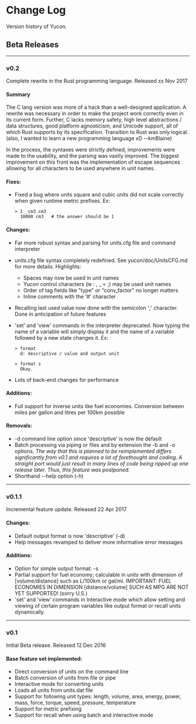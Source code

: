 # Change Log
Version history of Yucon.

## Beta Releases

---
### **v0.2**
Complete rewrite in the Rust programming language. Released xx Nov 2017

#### Summary
The C lang version was more of a hack than a well-designed application. A rewrite
was necessary in order to make the project work correctly even in its current form.
Further, C lacks memory safety, high level abstractions / data structures, good
platform agnosticism, and Unicode support, all of which Rust supports by its
specification. Transition to Rust was only logical. (also, I wanted to learn a
new programming language xD --kmBlaine)

In the process, the syntaxes were strictly defined, improvements were made to the
usability, and the parsing was vastly improved. The biggest improvement on this
front was the implementation of escape sequences allowing for all characters to
be used anywhere in unit names.

#### Fixes:
* Fixed a bug where units square and cubic units did not scale correctly when
  given runtime metric prefixes. Ex:

      > 1 _cm3 cm3
        10000 cm3   # the answer should be 1

#### Changes:
* Far more robust syntax and parsing for units.cfg file and command interpreter
* units.cfg file syntax completely redefined. See yucon/doc/UnitsCFG.md for more
  details. Highlights:
  * Spaces may now be used in unit names
  * Yucon control characters (ie : , _ = ;) may be used unit names
  * Order of tag fields like "type" or "conv_factor" no longer matters
  * Inline comments with the \'#\' character
* Recalling last used value now done with the semicolon \';\' character. Done in
  anticipation of future features
* \'set\' and \'view\' commands in the interpreter deprecated. Now typing the
  name of a variable will simply display it and the name of a variable followed
  by a new state changes it. Ex:

      > format
        d: descriptive / value and output unit
      
      > format s
        Okay.

* Lots of back-end changes for performance

#### Additions:
* Full support for inverse units like fuel economies. Conversion between miles
  per gallon and litres per 100km possible

#### Removals:
* -d command line option since \'descriptive\' is now the default
* Batch processing via piping or files and by extension the -b and -o options.
  *The way that this is planned to be reimplemented differs significantly from
  v0.1 and requires a lot of forethought and coding. A straight port would just
  result in many lines of code being ripped up one release later. Thus, this
  feature was postponed.*
* Shorthand --help option (-h)

---
### **v0.1.1**
Incremental feature update. Released 22 Apr 2017

#### Changes:
* Default output format is now 'descriptive' (-d)
* Help messages revamped to deliver more informative error messages

#### Additions:
* Option for simple output format: -s
* Partial support for fuel economy; calculable in units with dimension of
  [volume/distance] such as L/100km or gal/mi. IMPORTANT: FUEL ECONOMIES
  IN DIMENSION [distance/volume] SUCH AS MPG ARE NOT YET SUPPORTED! (sorry
  U.S.)
* 'set' and 'view' commands in Interactive mode which allow setting and
  viewing of certain program variables like output format or recall units
  dynamically.

---
### **v0.1**
Initial Beta release. Released 12 Dec 2016

#### Base feature set implemented:
* Direct conversion of units on the command line
* Batch conversion of units from file or pipe
* Interactive mode for converting units
* Loads all units from units.dat file
* Support for following unit types: length, volume, area, energy, power,
  mass, force, torque, speed, pressure, temperature
* Support for metric prefixing
* Support for recall when using batch and interactive mode